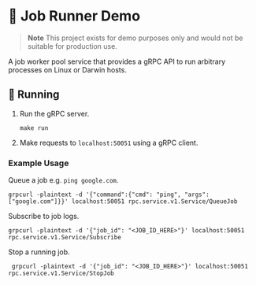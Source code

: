# 🏃‍ Job Runner Demo

> **Note**
> This project exists for demo purposes only and would not be suitable for production use.

A job worker pool service that provides a gRPC API to run arbitrary processes on Linux or Darwin hosts.

## 🚀 Running

1. Run the gRPC server.

   ```shell
   make run
   ```

2. Make requests to `localhost:50051` using a gRPC client.

### Example Usage

Queue a job e.g. `ping google.com`.

```shell
grpcurl -plaintext -d '{"command":{"cmd": "ping", "args": ["google.com"]}}' localhost:50051 rpc.service.v1.Service/QueueJob
```

Subscribe to job logs.

```shell
grpcurl -plaintext -d '{"job_id": "<JOB_ID_HERE>"}' localhost:50051 rpc.service.v1.Service/Subscribe
```

Stop a running job.

```shell
 grpcurl -plaintext -d '{"job_id": "<JOB_ID_HERE>"}' localhost:50051 rpc.service.v1.Service/StopJob
```
